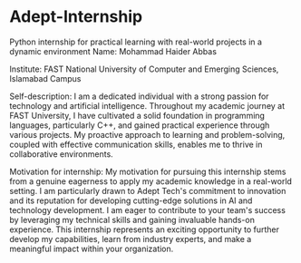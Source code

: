 # Adept-Internship
Python internship for practical learning with real-world projects in a dynamic environment
Name: Mohammad Haider Abbas

Institute: FAST National University of Computer and Emerging Sciences, Islamabad Campus

Self-description: I am a dedicated individual with a strong passion for technology and artificial intelligence. Throughout my academic journey at FAST University, I have cultivated a solid foundation in programming languages, particularly C++, and gained practical experience through various projects. My proactive approach to learning and problem-solving, coupled with effective communication skills, enables me to thrive in collaborative environments. 

Motivation for internship: My motivation for pursuing this internship stems from a genuine eagerness to apply my academic knowledge in a real-world setting. I am particularly drawn to Adept Tech's commitment to innovation and its reputation for developing cutting-edge solutions in AI and technology development. I am eager to contribute to your team's success by leveraging my technical skills and gaining invaluable hands-on experience. This internship represents an exciting opportunity to further develop my capabilities, learn from industry experts, and make a meaningful impact within your organization.
